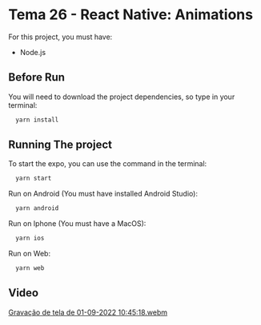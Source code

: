 # Tema 26 - React Native: Animations

For this project, you must have:

* Node.js

## Before Run

You will need to download the project dependencies, so type in your terminal:

```bash
  yarn install
```

## Running The project

To start the expo, you can use the command in the terminal:

```bash
  yarn start
```

Run on Android (You must have installed Android Studio):

```bash
  yarn android
```

Run on Iphone (You must have a MacOS):

```bash
  yarn ios
```

Run on Web:

```bash
  yarn web
```

## Video

[Gravação de tela de 01-09-2022 10:45:18.webm](https://user-images.githubusercontent.com/62889807/187931921-e71d4f7a-0b9d-4f89-bbac-a9390fd71054.webm)
